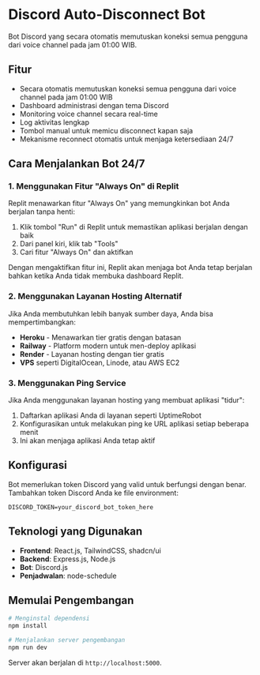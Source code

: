 # Discord Auto-Disconnect Bot

Bot Discord yang secara otomatis memutuskan koneksi semua pengguna dari voice channel pada jam 01:00 WIB.

## Fitur

- Secara otomatis memutuskan koneksi semua pengguna dari voice channel pada jam 01:00 WIB
- Dashboard administrasi dengan tema Discord
- Monitoring voice channel secara real-time
- Log aktivitas lengkap
- Tombol manual untuk memicu disconnect kapan saja
- Mekanisme reconnect otomatis untuk menjaga ketersediaan 24/7

## Cara Menjalankan Bot 24/7

### 1. Menggunakan Fitur "Always On" di Replit

Replit menawarkan fitur "Always On" yang memungkinkan bot Anda berjalan tanpa henti:

1. Klik tombol "Run" di Replit untuk memastikan aplikasi berjalan dengan baik
2. Dari panel kiri, klik tab "Tools" 
3. Cari fitur "Always On" dan aktifkan

Dengan mengaktifkan fitur ini, Replit akan menjaga bot Anda tetap berjalan bahkan ketika Anda tidak membuka dashboard Replit.

### 2. Menggunakan Layanan Hosting Alternatif

Jika Anda membutuhkan lebih banyak sumber daya, Anda bisa mempertimbangkan:

- **Heroku** - Menawarkan tier gratis dengan batasan
- **Railway** - Platform modern untuk men-deploy aplikasi
- **Render** - Layanan hosting dengan tier gratis
- **VPS** seperti DigitalOcean, Linode, atau AWS EC2

### 3. Menggunakan Ping Service

Jika Anda menggunakan layanan hosting yang membuat aplikasi "tidur":

1. Daftarkan aplikasi Anda di layanan seperti UptimeRobot
2. Konfigurasikan untuk melakukan ping ke URL aplikasi setiap beberapa menit
3. Ini akan menjaga aplikasi Anda tetap aktif

## Konfigurasi

Bot memerlukan token Discord yang valid untuk berfungsi dengan benar. Tambahkan token Discord Anda ke file environment:

```
DISCORD_TOKEN=your_discord_bot_token_here
```

## Teknologi yang Digunakan

- **Frontend**: React.js, TailwindCSS, shadcn/ui
- **Backend**: Express.js, Node.js
- **Bot**: Discord.js
- **Penjadwalan**: node-schedule

## Memulai Pengembangan

```bash
# Menginstal dependensi
npm install

# Menjalankan server pengembangan
npm run dev
```

Server akan berjalan di `http://localhost:5000`.